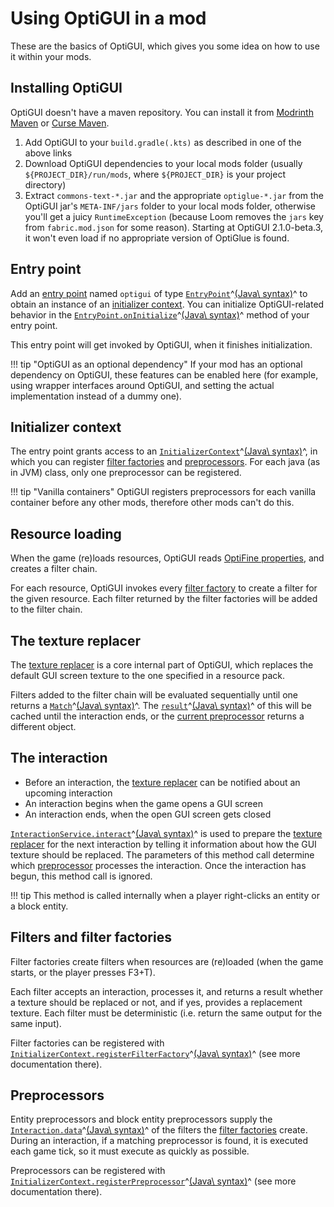 # Using OptiGUI in a mod

These are the basics of OptiGUI, which gives you some idea on how to use it within your mods.

## Installing OptiGUI

OptiGUI doesn't have a maven repository. You can install it from [Modrinth Maven](https://docs.modrinth.com/docs/tutorials/maven/) or [Curse Maven](https://www.cursemaven.com/).

1. Add OptiGUI to your `build.gradle(.kts)` as described in one of the above links
2. Download OptiGUI dependencies to your local mods folder (usually `${PROJECT_DIR}/run/mods`, where `${PROJECT_DIR}` is your project directory)
3. Extract `commons-text-*.jar` and the appropriate `optiglue-*.jar` from the OptiGUI jar's `META-INF/jars` folder to your local mods folder, otherwise you'll get a juicy `RuntimeException` (because Loom removes the `jars` key from `fabric.mod.json` for some reason). Starting at OptiGUI 2.1.0-beta.3, it won't even load if no appropriate version of OptiGlue is found.

## Entry point

Add an [entry point](https://fabricmc.net/wiki/documentation:entrypoint) named `optigui` of type [`EntryPoint`](../kdoc/latest/-opti-g-u-i/opekope2.optigui/-entry-point/index.html)^[(Java\ syntax)](../javadoc/latest/-opti-g-u-i/opekope2.optigui/-entry-point/index.html)^ to obtain an instance of an [initializer context](#initializer-context).
You can initialize OptiGUI-related behavior in the [`EntryPoint.onInitialize`](../kdoc/latest/-opti-g-u-i/opekope2.optigui/-entry-point/on-initialize.html)^[(Java\ syntax)](../javadoc/latest/-opti-g-u-i/opekope2.optigui/-entry-point/on-initialize.html)^ method of your entry point.

This entry point will get invoked by OptiGUI, when it finishes initialization.

!!! tip "OptiGUI as an optional dependency"
    If your mod has an optional dependency on OptiGUI, these features can be enabled here (for example, using wrapper interfaces around OptiGUI, and setting the actual implementation instead of a dummy one).

## Initializer context

The entry point grants access to an [`InitializerContext`](../kdoc/latest/-opti-g-u-i/opekope2.optigui/-initializer-context/index.html)^[(Java\ syntax)](../javadoc/latest/-opti-g-u-i/opekope2.optigui/-initializer-context/index.html)^, in which you can register [filter factories](#filters-and-filter-factories) and [preprocessors](#preprocessors). For each java (as in JVM) class, only one preprocessor can be registered.

!!! tip "Vanilla containers"
    OptiGUI registers preprocessors for each vanilla container before any other mods, therefore other mods can't do this.

## Resource loading

When the game (re)loads resources, OptiGUI reads [OptiFine properties](../format), and creates a filter chain.

For each resource, OptiGUI invokes every [filter factory](#filters-and-filter-factories) to create a filter for the given resource. Each filter returned by the filter factories will be added to the filter chain.

## The texture replacer

The [texture replacer](https://github.com/opekope2/OptiGUI-Next/blob/main/OptiGUI/src/main/kotlin/opekope2/optigui/internal/TextureReplacer.kt#L21) is a core internal part of OptiGUI, which replaces the default GUI screen texture to the one specified in a resource pack.

Filters added to the filter chain will be evaluated sequentially until one returns a [`Match`](../kdoc/latest/-opti-g-u-i/opekope2.filter/-filter-result/-match/index.html)^[(Java\ syntax)](../javadoc/latest/-opti-g-u-i/opekope2.filter/-filter-result/-match/index.html)^.
The [`result`](../kdoc/latest/-opti-g-u-i/opekope2.filter/-filter-result/-match/result.html)^[(Java\ syntax)](../javadoc/latest/-opti-g-u-i/opekope2.filter/-filter-result/-match/get-result.html)^ of this will be cached until the interaction ends, or the [current preprocessor](#preprocessors) returns a different object.

## The interaction

* Before an interaction, the [texture replacer](#the-texture-replacer) can be notified about an upcoming interaction
* An interaction begins when the game opens a GUI screen
* An interaction ends, when the open GUI screen gets closed

[`InteractionService.interact`](../kdoc/latest/-opti-g-u-i/opekope2.optigui.service/-interaction-service/interact.html)^[(Java\ syntax)](../javadoc/latest/-opti-g-u-i/opekope2.optigui.service/-interaction-service/interact.html)^ is used to prepare the [texture replacer](#the-texture-replacer) for the next interaction by telling it information about how the GUI texture should be replaced. The parameters of this method call determine which [preprocessor](#preprocessors) processes the interaction. Once the interaction has begun, this method call is ignored.

!!! tip
    This method is called internally when a player right-clicks an entity or a block entity.

## Filters and filter factories

Filter factories create filters when resources are (re)loaded (when the game starts, or the player presses F3+T).

Each filter accepts an interaction, processes it, and returns a result whether a texture should be replaced or not, and if yes, provides a replacement texture. Each filter must be deterministic (i.e. return the same output for the same input).

Filter factories can be registered with [`InitializerContext.registerFilterFactory`](../kdoc/latest/-opti-g-u-i/opekope2.optigui/-initializer-context/register-filter-factory.html)^[(Java\ syntax)](../javadoc/latest/-opti-g-u-i/opekope2.optigui/-initializer-context/register-filter-factory.html)^ (see more documentation there).

## Preprocessors

Entity preprocessors and block entity preprocessors supply the [`Interaction.data`](../kdoc/latest/-opti-g-u-i/opekope2.optigui.interaction/-interaction/data.html)^[(Java\ syntax)](../javadoc/latest/-opti-g-u-i/opekope2.optigui.interaction/-interaction/get-data.html)^ of the filters the [filter factories](#filters-and-filter-factories) create. During an interaction, if a matching preprocessor is found, it is executed each game tick, so it must execute as quickly as possible.

Preprocessors can be registered with [`InitializerContext.registerPreprocessor`](../kdoc/latest/-opti-g-u-i/opekope2.optigui/-initializer-context/register-preprocessor.html)^[(Java\ syntax)](../javadoc/latest/-opti-g-u-i/opekope2.optigui/-initializer-context/register-preprocessor.html)^ (see more documentation there).
